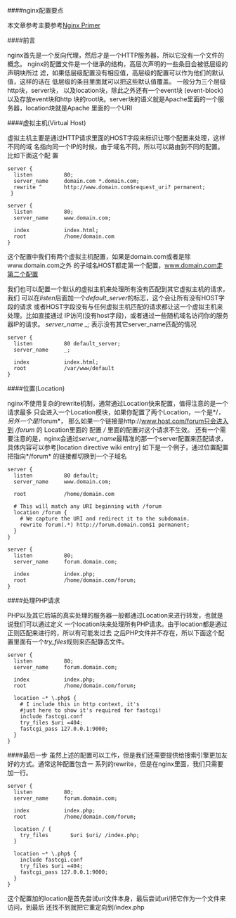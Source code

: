 ####nginx配置要点

本文章参考主要参考[Nginx Primer]

####前言

nginx首先是一个反向代理，然后才是一个HTTP服务器，所以它没有一个文件的概念。
nginx的配置文件是一个继承的结构，高层次声明的一些条目会被低层级的声明块所过
滤，如果低层级配置没有相应值，高层级的配置可以作为他们的默认值，这样的话在
低层级的条目里面就可以把这些默认值覆盖。 一般分为三个层级 http块，server块，
以及location块，除此之外还有一个event块 (event-block)以及存放event块和http
块的root块。server块的语义就是Apache里面的一个服务器，location块就是Apache
里面的一个URI


####虚拟主机(Virtual Host)

虚拟主机主要是通过HTTP请求里面的HOST字段来标识让哪个配置来处理，这样不同的域
名指向同一个IP的时候，由于域名不同，所以可以路由到不同的配置。比如下面这个配
置

	server {
	  listen          80;
	  server_name     domain.com *.domain.com;
	  rewrite ^       http://www.domain.com$request_uri? permanent;
	 }

	server {
	  listen          80;
	  server_name     www.domain.com;

	  index           index.html;
	  root            /home/domain.com
	}

这个配置中我们有两个虚拟主机配置，如果是domain.com或者是除www.domain.com之外
的子域名HOST都走第一个配置，www.domain.com走第二个配置


我们也可以配置一个默认的虚拟主机来处理所有没有匹配到其它虚拟主机的请求，我们
可以在*listen*后面加一个*default_server*的标志，这个会让所有没有HOST字段的请求
或者HOST字段没有与任何虚拟主机匹配的请求都让这一个虚拟主机来处理。比如直接通过
IP访问(没有host字段)，或者通过一些随机域名访问你的服务器IP的请求。
*server_name _;* 表示没有其它server_name匹配的情况

	server {
	  listen          80 default_server;
	  server_name     _;

	  index           index.html;
	  root            /var/www/default
	}


####位置(Location)

nginx不使用复杂的rewrite机制，通常通过Location快来配置，值得注意的是一个请求最多
只会进入一个Location模块，如果你配置了两个Location，一个是*/*，另外一个是*/forum*，
那么如果一个链接是http://www.host.com/forum只会进入到 */forum* 的 Location里面的
配置 */* 里面的配置对这个请求不生效。
还有一个需要注意的是，nginx会通过*server_name*最精准的那一个server配置来匹配请求，
具体内容可以参考[location directive wiki entry]
如下是一个例子，通过位置配置把指向*/forum* 的链接都切换到一个子域名

	server {
	  listen          80 default;
	  server_name     www.domain.com;

	  root            /home/domain.com

	  # This will match any URI beginning with /forum
	  location /forum {
		# We capture the URI and redirect it to the subdomain.
		rewrite forum(.*) http://forum.domain.com$1 permanent;
	  }
	}

	server {
	  listen          80;
	  server_name     forum.domain.com;

	  index           index.php;
	  root            /home/domain.com/forum;
	}


####处理PHP请求

PHP以及其它后端的真实处理的服务器一般都通过Location来进行转发，也就是说我们可以通过定义
一个location块来处理所有PHP请求。由于location都是通过正则匹配来进行的，所以有可能发过去
之后PHP文件并不存在，所以下面这个配置里面有一个*try_files*规则来匹配静态文件。

	server {
	  listen          80;
	  server_name     forum.domain.com;

	  index           index.php;
	  root            /home/domain.com/forum;

	  location ~* \.php$ {
		# I include this in http context, it's 
		#just here to show it's required for fastcgi!
		include fastcgi.conf 
		try_files $uri =404;
		fastcgi_pass 127.0.0.1:9000;
	  }
	}

####最后一步
虽然上述的配置可以工作，但是我们还需要提供给搜索引擎更加友好的方式。通常这种配置包含一
系列的rewrite，但是在nginx里面，我们只需要加一行。

	server {
	  listen          80;
	  server_name     forum.domain.com;

	  index           index.php;
	  root            /home/domain.com/forum;

	  location / {
		try_files       $uri $uri/ /index.php;
	  }

	  location ~* \.php$ {
		include fastcgi.conf 
		try_files $uri =404;
		fastcgi_pass 127.0.0.1:9000;
	  }
	}

这个配置加的location是首先尝试uri文件本身，最后尝试uri/把它作为一个文件来访问，到最后
还找不到就把它重定向到/index.php


[Nginx Primer]: http://blog.martinfjordvald.com/2010/07/nginx-primer/
[location directive wiki engry]: http://wiki.nginx.org/NginxHttpCoreModule#location
